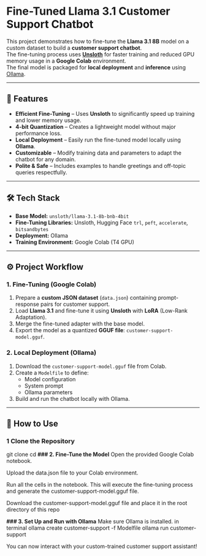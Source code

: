 # Fine-Tuned Llama 3.1 Customer Support Chatbot

This project demonstrates how to fine-tune the **Llama 3.1 8B** model on a custom dataset to build a **customer support chatbot**.  
The fine-tuning process uses **[Unsloth](https://github.com/unslothai/unsloth)** for faster training and reduced GPU memory usage in a **Google Colab** environment.  
The final model is packaged for **local deployment** and **inference** using [Ollama](https://ollama.com/).

---

## 🚀 Features

- **Efficient Fine-Tuning** – Uses **Unsloth** to significantly speed up training and lower memory usage.  
- **4-bit Quantization** – Creates a lightweight model without major performance loss.  
- **Local Deployment** – Easily run the fine-tuned model locally using **Ollama**.  
- **Customizable** – Modify training data and parameters to adapt the chatbot for any domain.  
- **Polite & Safe** – Includes examples to handle greetings and off-topic queries respectfully.

---

## 🛠️ Tech Stack

- **Base Model:** `unsloth/llama-3.1-8b-bnb-4bit`
- **Fine-Tuning Libraries:** Unsloth, Hugging Face `trl`, `peft`, `accelerate`, `bitsandbytes`
- **Deployment:** Ollama
- **Training Environment:** Google Colab (T4 GPU)

---

## ⚙️ Project Workflow

### 1. Fine-Tuning (Google Colab)
1. Prepare a **custom JSON dataset** (`data.json`) containing prompt-response pairs for customer support.
2. Load **Llama 3.1** and fine-tune it using **Unsloth** with **LoRA** (Low-Rank Adaptation).
3. Merge the fine-tuned adapter with the base model.
4. Export the model as a quantized **GGUF file**: `customer-support-model.gguf`.

### 2. Local Deployment (Ollama)
1. Download the `customer-support-model.gguf` file from Colab.
2. Create a `Modelfile` to define:
   - Model configuration
   - System prompt
   - Ollama parameters
3. Build and run the chatbot locally with Ollama.

---

## 📖 How to Use

### 1️ Clone the Repository

git clone <your-repository-url>
cd <your-repository-name>
**### 2. Fine-Tune the Model**
Open the provided Google Colab notebook.

Upload the data.json file to your Colab environment.

Run all the cells in the notebook. This will execute the fine-tuning process and generate the customer-support-model.gguf file.

Download the customer-support-model.gguf file and place it in the root directory of this repo

**### 3. Set Up and Run with Ollama**
Make sure Ollama is installed.
in terminal
ollama create customer-support -f Modelfile
ollama run customer-support

You can now interact with your custom-trained customer support assistant!
